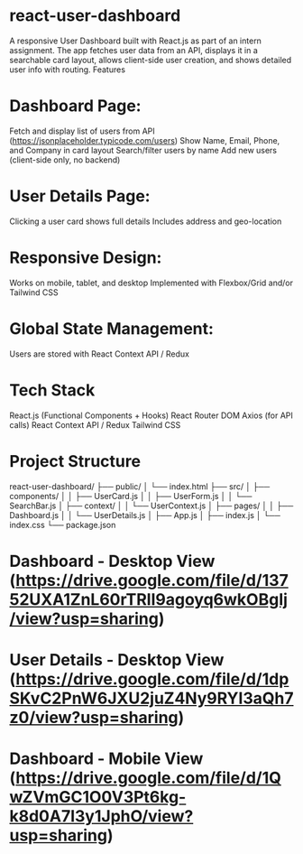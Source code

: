 # react-user-dashboard
A responsive User Dashboard built with React.js as part of an intern assignment.
The app fetches user data from an API, displays it in a searchable card layout, allows client-side user creation, and shows detailed user info with routing.
Features

# Dashboard Page:
Fetch and display list of users from API (https://jsonplaceholder.typicode.com/users)
Show Name, Email, Phone, and Company in card layout
Search/filter users by name
Add new users (client-side only, no backend)

# User Details Page:
Clicking a user card shows full details
Includes address and geo-location

# Responsive Design:
Works on mobile, tablet, and desktop
Implemented with Flexbox/Grid and/or Tailwind CSS

# Global State Management:
Users are stored with React Context API / Redux

# Tech Stack
React.js (Functional Components + Hooks)
React Router DOM
Axios (for API calls)
React Context API / Redux
Tailwind CSS
# Project Structure
react-user-dashboard/
├── public/
│   └── index.html
├── src/
│   ├── components/
│   │   ├── UserCard.js
│   │   ├── UserForm.js
│   │   └── SearchBar.js
│   ├── context/
│   │   └── UserContext.js
│   ├── pages/
│   │   ├── Dashboard.js
│   │   └── UserDetails.js
│   ├── App.js
│   ├── index.js
│   └── index.css
└── package.json

# Dashboard - Desktop View (https://drive.google.com/file/d/13752UXA1ZnL60rTRlI9agoyq6wkOBgIj/view?usp=sharing)
# User Details - Desktop View (https://drive.google.com/file/d/1dpSKvC2PnW6JXU2juZ4Ny9RYI3aQh7z0/view?usp=sharing)
# Dashboard - Mobile View (https://drive.google.com/file/d/1QwZVmGC1O0V3Pt6kg-k8d0A7I3y1JphO/view?usp=sharing)
